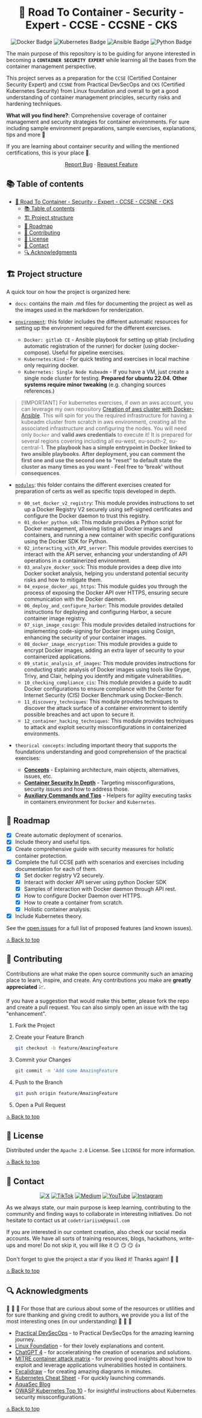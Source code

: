 <div align="center">
<!--
  REMEMBER THAT AT THE END OF THE MARKDOWN PAGES, THERE IS A SECTION WITH ALL THE LINKS TO BE MODIFIED OR ADDED NEW.
  This increases readability.
 -->

<!-- PROJECT LOGO -->

# 📝 Road To Container - Security - Expert - CCSE - CCSNE - CKS

<!-- TECNOLOGIES -->

![Docker Badge](https://img.shields.io/badge/Docker-2496ED?logo=docker&logoColor=fff&style=flat)
![Kubernetes Badge](https://img.shields.io/badge/Kubernetes-326CE5?logo=kubernetes&logoColor=fff&style=flat)
![Ansible Badge](https://img.shields.io/badge/Ansible-E00?logo=ansible&logoColor=fff&style=flat)
![Python Badge](https://img.shields.io/badge/Python-3776AB?logo=python&logoColor=fff&style=flat)

</div>

The main purpose of this repository is to be guiding for anyone interested in becoming a **`CONTAINER SECURITY EXPERT`** while learning all the bases from the container management perspective.

This project serves as a preparation for the `CCSE` (Certified Container Security Expert) and `CCSNE` from Practical DevSecOps and `CKS` (Certified Kubernetes Security) from Linux foundation
and overall to get a good understanding of container management principles, security risks and hardening techniques.

**What will you find here?**: Comprehensive coverage of container management and security strategies for container environments. For sure including sample environment preparations, sample exercises, explanations, tips and more 💪

If you are learning about container security and willing the mentioned certifications, this is your place 🫶.

<div align="center">

[Report Bug](https://github.com/Code-Triarii/road-to-container-expert-trainings-security/issues) · [Request Feature](https://github.com/Code-Triarii/road-to-container-expert-trainings-security/issues)

</div>

<!-- TABLE OF CONTENTS -->

## 📚 Table of contents

- [📝 Road To Container - Security - Expert - CCSE - CCSNE - CKS](#-road-to-container---security---expert---ccse---ccsne---cks)
  - [📚 Table of contents](#-table-of-contents)
  - [🏗️ Project structure](#️-project-structure)
  - [📍 Roadmap](#-roadmap)
  - [📎 Contributing](#-contributing)
  - [📃 License](#-license)
  - [👥 Contact](#-contact)
  - [🔍 Acknowledgments](#-acknowledgments)

<!-- PROJECT DETAILS -->

## 🏗️ Project structure

A quick tour on how the project is organized here:

- `docs`: contains the main .md files for documenting the project as well as the images used in the markdown for renderization.

- [`environment`](./environment): this folder includes the different automatic resources for setting up the environment required for the different exercises.

  - `Docker: gitlab CE` - Ansible playbook for setting up gitlab (including automatic registration of the runner) for docker (using docker-compose). Useful for pipeline exercises.
  - `Kubernetes:Kind` - For quick testing and exercises in local machine only requiring docker.
  - `Kubernetes: Single Node Kubeadm` - If you have a VM, just create a single node cluster for testing. **Prepared for ubuntu 22.04. Other systems require minor tweaking** (e.g. changing sources references.)

> \[!IMPORTANT\]
> For kubernetes exercises, if own an aws account, you can leverage my own repository [Creation of aws cluster with Docker-Ansible](https://github.com/paf-triarii/aws-kubeadm-simple-cluster-training). This will spin for you the required infrastructure for having a kubeadm cluster from scratch in aws environment, creating all the associated infrastructure and configuring the nodes. You will need only `Docker` and **valid aws credentials** to execute it! It is prepared for several regions covering including all eu-west, eu-south-2, eu-central-1. **The playbook has a simple entrypoint in Docker linked to two ansible playbooks. After deployment, you can comment the first one and use the second one to "reset" to default state the cluster as many times as you want - Feel free to 'break' without consequences**.

- [`modules`](./modules/): this folder contains the different exercises created for preparation of certs as well as specific topis developed in depth.
  
  - `00_set_docker_v2_registry`: This module provides instructions to set up a Docker Registry V2 securely using self-signed certificates and configure the Docker daemon to trust this registry.
  - `01_docker_python_sdk`: This module provides a Python script for Docker management, allowing listing all Docker images and containers, and running a new container with specific configurations using the Docker SDK for Python.
  - `02_interacting_with_API_server`: This module provides exercises to interact with the API server, enhancing your understanding of API operations in a containerized environment.
  - `03_analyze_docker_sock`: This module provides a deep dive into Docker socket analysis, helping you understand potential security risks and how to mitigate them.
  - `04_expose_docker_api_https`: This module guides you through the process of exposing the Docker API over HTTPS, ensuring secure communication with the Docker daemon.
  - `06_deploy_and_configure_harbor`: This module provides detailed instructions for deploying and configuring Harbor, a secure container image registry.
  - `07_sign_image_cosign`: This module provides detailed instructions for implementing code-signing for Docker images using Cosign, enhancing the security of your container images.
  - `08_docker_image_encryption`: This module provides a guide to encrypt Docker images, adding an extra layer of security to your containerized applications.
  - `09_static_analysis_of_images`: This module provides instructions for conducting static analysis of Docker images using tools like Grype, Trivy, and Clair, helping you identify and mitigate vulnerabilities.
  - `10_checking_compliance_cis`: This module provides a guide to audit Docker configurations to ensure compliance with the Center for Internet Security (CIS) Docker Benchmark using Docker-Bench.
  - `11_discovery_techniques`: This module provides techniques to discover the attack surface of a container environment to identify possible breaches and act upon to secure it.
  - `12_container_hacking_techniques`: This module provides techniques to attack and exploit security missconfigurations in containerized environments.

- `theorical concepts`: including important theory that supports the foundations understanding and good comprehension of the practical exercises:

  - [**Concepts**](concepts.md) - Explaining architecture, main objects, alternatives, issues, etc.
  - [**Container Security In Depth**](container-security-in-depth.md) - Targeting missconfigurations, security issues and how to address those.
  - [**Auxiliary Commands and Tips**](Auxiliary-commands-and-tips.md) - Helpers for agility executing tasks in containers environment for `Docker` and `Kubernetes`.

## 📍 Roadmap

- [x] Create automatic deployment of scenarios.
- [x] Include theory and useful tips.
- [x] Create comprehensive guide with security measures for holistic container protection.
- [x] Complete the full CCSE path with scenarios and exercises including documentation for each of them.
  - [x] Set docker registry V2 securely.
  - [x] Interact with docker API server using python Docker SDK
  - [x] Samples of interaction with Docker daemon through API rest.
  - [x] How to configure Docker Daemon over HTTPS.
  - [x] How to create a container from scratch.
  - [x] Holistic container analysis.
- [x] Include Kubernetes theory.

See the [open issues](https://github.com/Code-Triarii/road-to-container-expert-trainings-security/issues) for a full list of proposed features (and known issues).

[🔝 Back to top](#-road-to-container---security---expert---ccse---ccsne---cks)

<!-- CONTRIBUTING -->

## 📎 Contributing

Contributions are what make the open source community such an amazing place to learn, inspire, and create. Any contributions you make are **greatly appreciated** :chart:.

If you have a suggestion that would make this better, please fork the repo and create a pull request. You can also simply open an issue with the tag "enhancement".

1. Fork the Project

2. Create your Feature Branch

   ```sh
   git checkout -b feature/AmazingFeature
   ```

3. Commit your Changes

   ```sh
   git commit -m 'Add some AmazingFeature
   ```

4. Push to the Branch

   ```sh
   git push origin feature/AmazingFeature
   ```

5. Open a Pull Request

[🔝 Back to top](#-road-to-container---security---expert---ccse---ccsne---cks)

<!-- LICENSE -->

## 📃 License

Distributed under the `Apache 2.0` License. See `LICENSE` for more information.

[🔝 Back to top](#-road-to-container---security---expert---ccse---ccsne---cks)

<!-- CONTACT -->

## 👥 Contact

<div align="center">

[![X](https://img.shields.io/badge/X-%23000000.svg?style=for-the-badge&logo=X&logoColor=white)](https://twitter.com/codetriariism)
[![TikTok](https://img.shields.io/badge/TikTok-%23000000.svg?style=for-the-badge&logo=TikTok&logoColor=white)](https://www.tiktok.com/@codetriariism)
[![Medium](https://img.shields.io/badge/Medium-12100E?style=for-the-badge&logo=medium&logoColor=white)](https://medium.com/@codetriariism)
[![YouTube](https://img.shields.io/badge/YouTube-%23FF0000.svg?style=for-the-badge&logo=YouTube&logoColor=white)](https://www.youtube.com/@CodeTriariiSM)
[![Instagram](https://img.shields.io/badge/Instagram-%23E4405F.svg?style=for-the-badge&logo=Instagram&logoColor=white)](https://www.instagram.com/codetriariismig/)

</div>

As we always state, our main purpose is keep learning, contributing to the community and finding ways to collaborate in interesting initiatives.
Do not hesitate to contact us at `codetriariism@gmail.com`

If you are interested in our content creation, also check our social media accounts. We have all sorts of training resources, blogs, hackathons, write-ups and more!
Do not skip it, you will like it :smirk: :smirk: :smirk: :+1:

Don't forget to give the project a star if you liked it! Thanks again! :star2: :yellow_heart:

[🔝 Back to top](#-road-to-container---security---expert---ccse---ccsne---cks)

<!-- ACKNOWLEDGMENTS -->

## 🔍 Acknowledgments

:100: :100: :100: For those that are curious about some of the resources or utilities and for sure thanking and giving credit to authors, we provide you a list of the most interesting ones (in our understanding) :100: :100: :100:

- [Practical DevSecOps](https://www.practical-devsecops.com/) - to Practical DevSecOps for the amazing learning journey.
- [Linux Foundation](https://trainingportal.linuxfoundation.org/courses/certified-kubernetes-security-specialist-cks) - for their lovely explanations and content.
- [ChatGPT 4](https://chat.openai.com/) - for acceleratining the creation of scenarios and solutions.
- [MITRE container attack matrix](https://attack.mitre.org/matrices/enterprise/containers/) - for proving good insights about how to exploit and leverage applications vulnerabilities hosted in containers.
- [Excalidraw](https://excalidraw.com/) - for creating amazing diagrams in minutes.
- [Kubernetes Cheat Sheet](https://kubernetes.io/docs/reference/kubectl/quick-reference/) - For quickly launching commands.
- [AquaSec Blog](https://www.aquasec.com/blog/mitre-attack-framework-for-containers/)
- [OWASP Kubernetes Top 10](https://owasp.org/www-project-kubernetes-top-ten/) - for insightful instructions about Kubernetes security missconfigurations.

[🔝 Back to top](#-road-to-container---security---expert---ccse---ccsne---cks)
